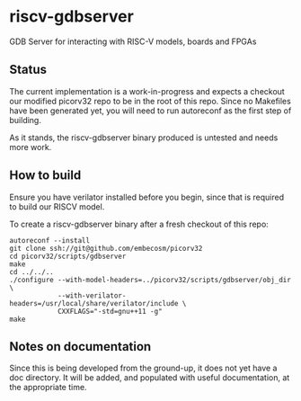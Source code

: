 # riscv-gdbserver
GDB Server for interacting with RISC-V models, boards and FPGAs

## Status
The current implementation is a work-in-progress and expects a checkout
our modified picorv32 repo to be in the root of this repo. Since no
Makefiles have been generated yet, you will need to run autoreconf
as the first step of building.

As it stands, the riscv-gdbserver binary produced is untested and
needs more work.

## How to build
Ensure you have verilator installed before you begin, since that is
required to build our RISCV model.

To create a riscv-gdbserver binary after a fresh checkout of this repo:

```
autoreconf --install
git clone ssh://git@github.com/embecosm/picorv32
cd picorv32/scripts/gdbserver
make
cd ../../..
./configure --with-model-headers=../picorv32/scripts/gdbserver/obj_dir \
            --with-verilator-headers=/usr/local/share/verilator/include \
            CXXFLAGS="-std=gnu++11 -g"
make
```

## Notes on documentation
Since this is being developed from the ground-up, it does not yet have a doc directory.
It will be added, and populated with useful documentation, at the appropriate time.
